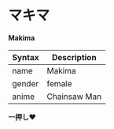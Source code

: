 # マキマ
**Makima**

| Syntax | Description |
| ----------- | ----------- |
|name|Makima|
|gender|female|
|anime|Chainsaw Man|
  
**一押し♥**
